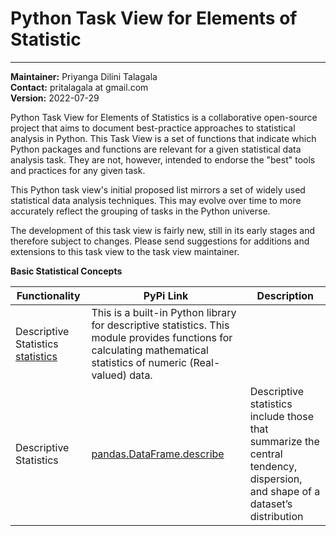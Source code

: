 # Python Task View for Elements of Statistic

                                                                     
--------------- --------------------------------------------------   
**Maintainer:** Priyanga Dilini Talagala      
**Contact:**    pritalagala at gmail.com                             
**Version:**    2022-07-29         


Python Task View for Elements of Statistics is a collaborative open-source project that aims to document best-practice approaches to statistical analysis in Python. This Task View is a set of functions that indicate which Python packages and functions are relevant for a given statistical data analysis task. They are not, however, intended to endorse the "best" tools and practices for any given task.

This Python task view's initial proposed list mirrors a set of widely used statistical data analysis techniques. This may evolve over time to more accurately reflect the grouping of tasks in the Python universe.

The development of this task view is fairly new, still in its early stages and therefore subject to changes. Please send suggestions for additions and extensions to this task view to the task view maintainer.

**Basic Statistical Concepts**

Functionality	  |    PyPi Link	   | Description
------------------------|------------------|---------------------------------------------------------
Descriptive Statistics  [statistics](https://docs.python.org/3/library/statistics.html) |This is a built-in Python library for descriptive statistics. This module provides functions for calculating mathematical statistics of numeric (Real-valued) data.
Descriptive Statistics | [pandas.DataFrame.describe](https://pandas.pydata.org/docs/reference/api/pandas.DataFrame.describe.html) | Descriptive statistics include those that summarize the central tendency, dispersion, and shape of a dataset’s distribution

